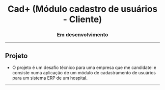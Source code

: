 <h1 align="center">
  Cad+ (Módulo cadastro de usuários - Cliente)
</h1>

<h3 align="center">Em desenvolvimento</h3>

---

## Projeto

- O projeto é um desafio técnico para uma empresa que me candidatei e consiste numa aplicação de um módulo de cadastramento de usuários para um sistema ERP de um hospital.
---
